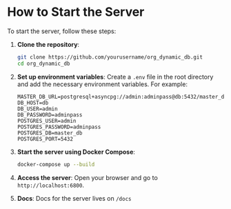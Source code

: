 # How to Start the Server

To start the server, follow these steps:

1. **Clone the repository**:
    ```sh
    git clone https://github.com/yourusername/org_dynamic_db.git
    cd org_dynamic_db
    ```

2. **Set up environment variables**:
    Create a `.env` file in the root directory and add the necessary environment variables. For example:
    ```env
    MASTER_DB_URL=postgresql+asyncpg://admin:adminpass@db:5432/master_db
    DB_HOST=db
    DB_USER=admin
    DB_PASSWORD=adminpass
    POSTGRES_USER=admin
    POSTGRES_PASSWORD=adminpass
    POSTGRES_DB=master_db
    POSTGRES_PORT=5432
    ```

3. **Start the server using Docker Compose**:
    ```sh
    docker-compose up --build
    ```

4. **Access the server**:
    Open your browser and go to `http://localhost:6800`.

5. **Docs**:
    Docs for the server lives on `/docs`
